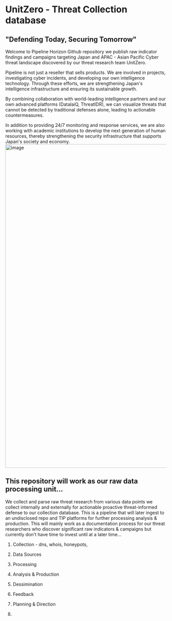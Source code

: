 # UnitZero - Threat Collection database
## "Defending Today, Securing Tomorrow"  

Welcome to Pipeline Horizon Github repository we publish raw indicator findings and campaigns targeting Japan and APAC - Asian Pacific Cyber threat landscape discovered by our threat research team UnitZero.

Pipeline is not just a reseller that sells products. We are involved in projects, investigating cyber incidents, and developing our own intelligence technology. Through these efforts, we are strengthening Japan's intelligence infrastructure and ensuring its sustainable growth.

By combining collaboration with world-leading intelligence partners and our own advanced platforms (DatalaiQ, ThreatIDR), we can visualize threats that cannot be detected by traditional defenses alone, leading to actionable countermeasures.

In addition to providing 24/7 monitoring and response services, we are also working with academic institutions to develop the next generation of human resources, thereby strengthening the security infrastructure that supports Japan's society and economy.
<img width="1920" height="1008" alt="image" src="https://github.com/user-attachments/assets/16c37a09-9c05-48ce-9ba2-2068bbdddffc" />

## This repository will work as our raw data processing unit...

We collect and parse raw threat research from various data points we collect internally and externally for actionable proactive threat-informed defense to our collection database. This is a pipeline that will later ingest to an undisclosed repo and TIP platforms for further processing analysis & production. This will mainly work as a documentation process for our threat researchers who discover significant raw indicators & campaigns but currently don't have time to invest until at a later time...

1. Collection - dns, whois, honeypots,    
2. Data Sources
3. Processing
4. Analysis & Production
5. Dessimination
6. Feedback            
7. Planning & Direction

8. 




